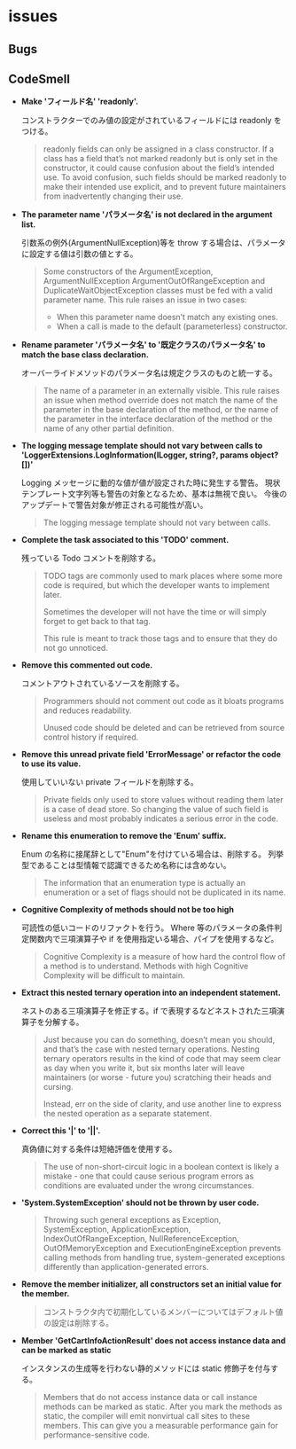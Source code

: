 # issues

## Bugs

## CodeSmell

- **Make 'フィールド名' 'readonly'.**

  コンストラクターでのみ値の設定がされているフィールドには readonly をつける。

  > readonly fields can only be assigned in a class constructor. If a class has a field that’s not marked readonly but is only set in the constructor, it could cause confusion about the field’s intended use. To avoid confusion, such fields should be marked readonly to make their intended use explicit, and to prevent future maintainers from inadvertently changing their use.

- **The parameter name 'パラメータ名' is not declared in the argument list.**

  引数系の例外(ArgumentNullException)等を throw する場合は、パラメータに設定する値は引数の値とする。

  > Some constructors of the ArgumentException, ArgumentNullException
  > ArgumentOutOfRangeException and DuplicateWaitObjectException classes must be fed with a valid parameter name. This rule raises an issue in two cases:
  >
  > - When this parameter name doesn’t match any existing ones.
  > - When a call is made to the default (parameterless) constructor.

- **Rename parameter 'パラメータ名' to '既定クラスのパラメータ名' to match the base class declaration.**

  オーバーライドメソッドのパラメータ名は規定クラスのものと統一する。

  > The name of a parameter in an externally visible. This rule raises an issue when method override does not match the name of the parameter in the base declaration of the method, or the name of the parameter in the interface declaration of the method or the name of any other partial definition.

- **The logging message template should not vary between calls to 'LoggerExtensions.LogInformation(ILogger, string?, params object?[])'**

  Logging メッセージに動的な値が値が設定された時に発生する警告。
  現状テンプレート文字列等も警告の対象となるため、基本は無視で良い。
  今後のアップデートで警告対象が修正される可能性が高い。

  > The logging message template should not vary between calls.

- **Complete the task associated to this 'TODO' comment.**

  残っている Todo コメントを削除する。

  > TODO tags are commonly used to mark places where some more code is required, but which the developer wants to implement later.
  >
  > Sometimes the developer will not have the time or will simply forget to get back to that tag.
  >
  > This rule is meant to track those tags and to ensure that they do not go unnoticed.

- **Remove this commented out code.**

  コメントアウトされているソースを削除する。

  > Programmers should not comment out code as it bloats programs and reduces readability.
  >
  > Unused code should be deleted and can be retrieved from source control history if required.

- **Remove this unread private field 'ErrorMessage' or refactor the code to use its value.**

  使用していいない private フィールドを削除する。

  > Private fields only used to store values without reading them later is a case of dead store. So changing the value of such field is useless and most probably indicates a serious error in the code.

- **Rename this enumeration to remove the 'Enum' suffix.**

  Enum の名称に接尾辞として"Enum"を付けている場合は、削除する。
  列挙型であることは型情報で認識できるため名称には含めない。

  > The information that an enumeration type is actually an enumeration or a set of flags should not be duplicated in its name.

- **Cognitive Complexity of methods should not be too high**

  可読性の低いコードのリファクトを行う。
  Where 等のパラメータの条件判定関数内で三項演算子や if を使用指定いる場合、パイプを使用するなど。

  > Cognitive Complexity is a measure of how hard the control flow of a method is to understand. Methods with high Cognitive Complexity will be difficult to maintain.

- **Extract this nested ternary operation into an independent statement.**

  ネストのある三項演算子を修正する。if で表現するなどネストされた三項演算子を分解する。

  > Just because you can do something, doesn’t mean you should, and that’s the case with nested ternary operations. Nesting ternary operators results in the kind of code that may seem clear as day when you write it, but six months later will leave maintainers (or worse - future you) scratching their heads and cursing.
  >
  > Instead, err on the side of clarity, and use another line to express the nested operation as a separate statement.

- **Correct this '|' to '||'.**

  真偽値に対する条件は短絡評価を使用する。

  > The use of non-short-circuit logic in a boolean context is likely a mistake - one that could cause serious program errors as conditions are evaluated under the wrong circumstances.

- **'System.SystemException' should not be thrown by user code.**

  > Throwing such general exceptions as Exception, SystemException, ApplicationException, IndexOutOfRangeException, NullReferenceException, OutOfMemoryException and ExecutionEngineException prevents calling methods from handling true, system-generated exceptions differently than application-generated errors.

- **Remove the member initializer, all constructors set an initial value for the member.**

  > コンストラクタ内で初期化しているメンバーについてはデフォルト値の設定は削除する。

- **Member 'GetCartInfoActionResult' does not access instance data and can be marked as static**

  インスタンスの生成等を行わない静的メソッドには static 修飾子を付与する。

  > Members that do not access instance data or call instance methods can be marked as static. After you mark the methods as static, the compiler will emit nonvirtual call sites to these members. This can give you a measurable performance gain for performance-sensitive code.
